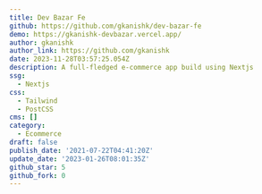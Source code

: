 ```yaml
---
title: Dev Bazar Fe
github: https://github.com/gkanishk/dev-bazar-fe
demo: https://gkanishk-devbazar.vercel.app/
author: gkanishk
author_link: https://github.com/gkanishk
date: 2023-11-28T03:57:25.054Z
description: A full-fledged e-commerce app build using Nextjs
ssg:
  - Nextjs
css:
  - Tailwind
  - PostCSS
cms: []
category:
  - Ecommerce
draft: false
publish_date: '2021-07-22T04:41:20Z'
update_date: '2023-01-26T08:01:35Z'
github_star: 5
github_fork: 0
---
```


